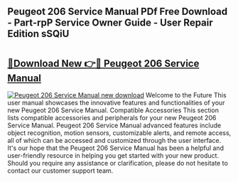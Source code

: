 ## Peugeot 206 Service Manual PDf Free Download - Part-rpP Service Owner Guide - User Repair Edition sSQiU

# <h2><a href="http://cf24523.oget.top/?id=Peugeot+206+Service+Manual">🔗Download New 👉🔴 Peugeot 206 Service Manual</a></h2>

[![Peugeot 206 Service Manual new download](https://i.imgur.com/5g1atiW.png)](http://cf24523.oget.top/?id=Peugeot+206+Service+Manual)
Welcome to the Future This user manual showcases the innovative features and functionalities of your new Peugeot 206 Service Manual. Compatible Accessories This section lists compatible accessories and peripherals for your new Peugeot 206 Service Manual. Peugeot 206 Service Manual advanced features include object recognition, motion sensors, customizable alerts, and remote access, all of which can be accessed and customized through the user interface. It's our hope that the Peugeot 206 Service Manual has been a helpful and user-friendly resource in helping you get started with your new product. Should you require any assistance or clarification, please do not hesitate to contact our customer support team.

